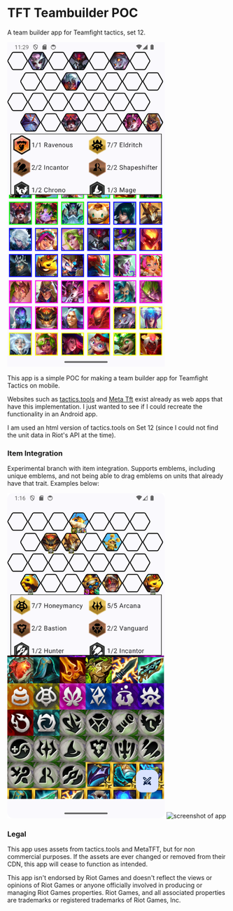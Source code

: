 # TFT Teambuilder POC
A team builder app for Teamfight tactics, set 12.

<img src="/images/screenshot.png" alt="screenshot of app" width="360"/>

This app is a simple POC for making a team builder app for Teamfight Tactics on mobile.

Websites such as [tactics.tools](https://tactics.tools/) and [Meta Tft](https://www.metatft.com/)
exist already as web apps that have this implementation. I just wanted to see if I could recreate 
the functionality in an Android app.

I am used an html version of tactics.tools on Set 12 (since I could not find the unit data in
Riot's API at the time).

### Item Integration

Experimental branch with item integration. Supports emblems, including unique emblems, and not being
able to drag emblems on units that already have that trait. Examples below:

<img src="/images/items.png" alt="screenshot of items" width="360"/>

<img src="/images/items.gif" alt="screenshot of app" width="360"/>

### Legal

This app uses assets from tactics.tools and MetaTFT, but for non commercial purposes. If the assets
are ever changed or removed from their CDN, this app will cease to function as intended.

This app isn't endorsed by Riot Games and doesn't reflect the views or 
opinions of Riot Games or anyone officially involved in producing or 
managing Riot Games properties. Riot Games, and all associated properties are 
trademarks or registered trademarks of Riot Games, Inc.
